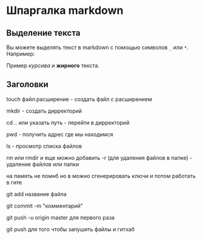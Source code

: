 # Шпаргалка markdown

## Выделение текста

Вы можете выделять текст в markdown с помощью символов `_` или `*`. Например:

Пример _курсива_ и **жирного** текста.

## Заголовки
touch файл.расширение - создать файл с расширением

mkdir - создать дирректорий

cd .. или указать путь - перейти в дирректорий

pwd - получить адрес где мы находимся

ls - просмотр списка файлов

rm или rmdir и еще можно добавить -r (для удаления файлов в папке) - удаление файлов или папки

на память не помнб но в можно сгенерировать ключи и потом работать в гите

git add название файла

git commit -m "комментарий"

git push -u origin master для первого раза

git push для того чтобы запушить файлы и гитхаб
